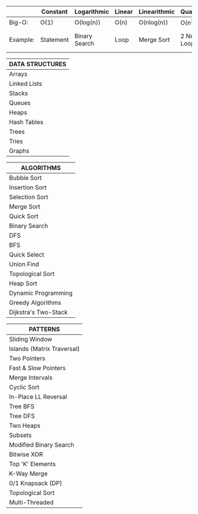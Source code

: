 |          | Constant  | Logarithmic   | Linear | Linearithmic | Quadratic        | Cubic            | Exponential       |
|----------|-----------|---------------|--------|--------------|------------------|------------------|-------------------|
| Big-O:   | O(1)      | O(log(n))     | O(n)   | O(nlog(n))   | O(n<sup>2</sup>) | O(n<sup>3</sup>) | O(2<sup>n</sup>)  |
| Example: | Statement | Binary Search | Loop   | Merge Sort   | 2 Nested Loop    | 3 Nested Loops   | Exhaustive Search |

| DATA STRUCTURES |
|-----------------|
| Arrays          |
| Linked Lists    |
| Stacks          |
| Queues          |
| Heaps           |
| Hash Tables     |
| Trees           |
| Tries           |
| Graphs          |



| ALGORITHMS           |
|----------------------|
| Bubble Sort          |
| Insertion Sort       |
| Selection Sort       |
| Merge Sort           |
| Quick Sort           |
| Binary Search        |
| DFS                  |
| BFS                  |
| Quick Select         |
| Union Find           |
| Topological Sort     |
| Heap Sort            |
| Dynamic Programming  |
| Greedy Algorithms    |
| Dijkstra's Two-Stack |


| PATTERNS                   |
|----------------------------|
| Sliding Window             |
| Islands (Matrix Traversal) |
| Two Pointers               |
| Fast & Slow Pointers       |
| Merge Intervals            |
| Cyclic Sort                |
| In-Place LL Reversal       |
| Tree BFS                   |
| Tree DFS                   |
| Two Heaps                  |
| Subsets                    |
| Modified Binary Search     |
| Bitwise XOR                |
| Top 'K' Elements           |
| K-Way Merge                |
| 0/1 Knapsack (DP)          |
| Topological Sort           |
| Multi-Threaded             |
